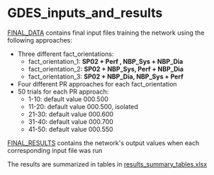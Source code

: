 # GDES_inputs_and_results
[FINAL_DATA](https://github.com/audreytracy/GDES_inputs_and_results/tree/master/FINAL_DATA) contains final input files training the network using the following approaches:
   - Three different fact_orientations:  
     - fact_orientation_1: **SP02 + Perf , NBP_Sys + NBP_Dia**  
     - fact_orientation_2: **SP02 + NBP_Sys, Perf + NBP_Dia**  
     - fact_orientation_3: **SP02 + NBP_Dia, NBP_Sys + Perf**  
   - Four different PR approaches for each fact_orientation  
   - 50 trials for each PR approach:  
     - 1-10: default value 000.500  
     - 11-20: default value 000.500, isolated  
     - 21-30: default value 000.600  
     - 31-40: default value 000.700  
     - 41-50: default value 000.550  

[FINAL_RESULTS](https://github.com/audreytracy/GDES_inputs_and_results/tree/master/FINAL_RESULTS) contains the network's output values when each corresponding input file was run  

The results are summarized in tables in [results_summary_tables.xlsx](https://github.com/audreytracy/GDES_inputs_and_results/blob/master/results_summary_tables.xlsx)
